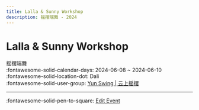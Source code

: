 ```yaml
---
title: Lalla & Sunny Workshop
description: 摇摆端舞 - 2024
---
```


# Lalla & Sunny Workshop 

摇摆端舞  
:fontawesome-solid-calendar-days: 2024-06-08 ~ 2024-06-10  
:fontawesome-solid-location-dot: Dali  
:fontawesome-solid-user-group: [Yun Swing | 云上摇摆](https://swing.kids/zh_CN/yun-swing)  


---

:fontawesome-solid-pen-to-square: [Edit Event](https://github.com/swingdance/events/issues/new?assignees=&labels=update+event&projects=&template=03-update_entity.yml&title=Update%20Event%3A%20zh_CN%20%E2%80%A2%20Lalla%20%26%20Sunny%20Workshop&region=zh_CN&year=2024&id=dali-lalla-n-sunny-workshop&name=Lalla%20%26%20Sunny%20Workshop&org_id=yun-swing)
